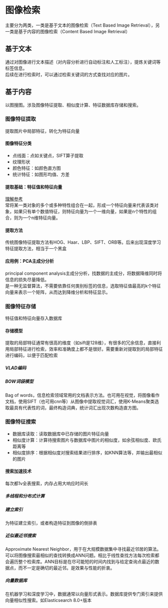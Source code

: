 # 图像检索
主要分为两类，一类是基于文本的图像检索（Text Based Image Retrieval），另一类是基于内容的图像检索（Content Based Image Retrieval）

## 基于文本
通过对图像进行文本描述（对内容分析进行自动标注和人工标注），提炼关键词等标签信息。   
后续在进行检索时，可以通过检索关键词的方式查找对应的图片。

## 基于内容
以图搜图。涉及图像特征提取、相似度计算、特征数据库存储和搜索。

### 图像特征提取
提取图片中局部特征，转化为特征向量

#### 图像特征分类
+ 点线面：点如关键点，SIFT算子提取
+ 纹理形状
+ 颜色特征：如颜色直方图
+ 统计特征：如图形均值、方差

#### 提取基础：特征值和特征向量
[理解参考](https://mp.weixin.qq.com/s?__biz=MzIyMTU0NDMyNA==&mid=2247498111&idx=1&sn=16ff4d348a4be5c50fc7fb682fa3605e&chksm=e8399394df4e1a8248b0caad0a4c440a6f59881d0dba9a6b91a166fa080499c10043f8a0788f&scene=27)   
常将某一类对象的多个或多种特性组合在一起，形成一个特征向量来代表该类对象，如果只有单个数值特征，则特征向量为一个一维向量，如果是n个特性的组合，则为一个n维特征向量。

#### 提取方法
传统图像特征提取方法有HOG、Haar、LBP、SIFT、ORB等。后来出现深度学习特征提取方法，相当于一个黑盒

#### 应用例：PCA主成分分析
principal component analysis主成分分析，找数据的主成分，将数据降维同时将信息的损失尽量降低。   
是一种无监督算法，不需要依靠任何类别标签的信息，选取特征值最高的k个特征向量来表示一个矩阵，从而达到降维分析和特征显示。

### 图像特征存储
特征值和特征向量存入数据库

#### 存储模型
提取的局部特征通常有很高的维度（如sift是128维），有很多的冗余信息，直接利用局部特征进行检索，效率和准确度上都不是很好。需要重新对提取到的局部特征进行编码，以便于匹配检索
##### VLAD编码
##### BOW词袋模型
Bag of words，信息检索领域常用的文档表示方法。也可用在视觉，将图像看作文档，使用SIFT（也可用cnn等）从图像中提取视觉词汇，使用K-Means聚类选取最具有代表性的词，最终构造词典，统计词汇出现次数构造直方图。

### 图像特征搜索
+ 数据库读取：读取数据库中已存储的图片特征向量
+ 相似度计算：计算待搜索图片与数据库中图片的相似度，如余弦相似度、欧氏距离等
+ 相似度排序：根据相似度对搜索结果进行排序，如KNN算法等，并输出最相似的图片

#### 搜索加速技术
每次都1v全表搜索，内存占用大响应时间长

##### 多线程和分布式计算

##### 建立索引
为特征建立索引，或者构造特征到图像的倒排表

##### 近似最近邻搜索
Approximate Nearest Neighbor，用于在大规模数据集中寻找最近邻居的算法。   
可以将图像搜索最相似的查找转换成ANN问题。相比于线性查找方法每次检索都会遍历整个检索库。ANN目标是在尽可能短的时间内找到与给定查询点最近的数据点，而不一定是确切的最近邻。是效果与性能的折衷。

##### 向量数据库
在机器学习和深度学习中，数据通常以向量形式表示。数据库提供专门索引来提供向量相似性搜索。如Elasticsearch 8.0+版本